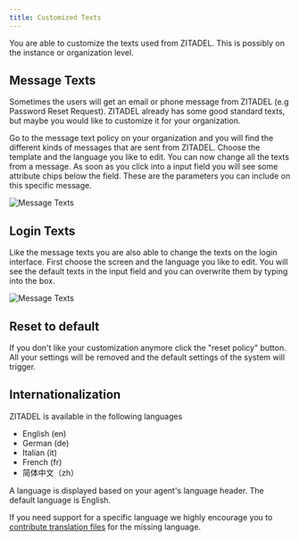 ```yaml
---
title: Customized Texts
---
```


You are able to customize the texts used from ZITADEL. This is possibly on the
instance or organization level.

## Message Texts

Sometimes the users will get an email or phone message from ZITADEL (e.g
Password Reset Request). ZITADEL already has some good standard texts, but maybe
you would like to customize it for your organization.

Go to the message text policy on your organization and you will find the
different kinds of messages that are sent from ZITADEL. Choose the template and
the language you like to edit. You can now change all the texts from a message.
As soon as you click into a input field you will see some attribute chips below
the field. These are the parameters you can include on this specific message.

![Message Texts](/img/console_message_texts.png)

## Login Texts

Like the message texts you are also able to change the texts on the login
interface. First choose the screen and the language you like to edit. You will
see the default texts in the input field and you can overwrite them by typing
into the box.

![Message Texts](/img/console_login_texts.png)

## Reset to default

If you don't like your customization anymore click the "reset policy" button.
All your settings will be removed and the default settings of the system will
trigger.

## Internationalization

ZITADEL is available in the following languages

- English (en)
- German (de)
- Italian (it)
- French (fr)
- 简体中文（zh）

A language is displayed based on your agent's language header. The default
language is English.

If you need support for a specific language we highly encourage you to
[contribute translation files](https://github.com/zitadel/zitadel/blob/main/CONTRIBUTING.md)
for the missing language.
